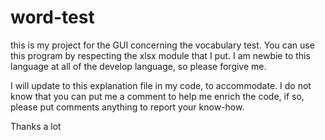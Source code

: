 # word-test

this is my project for the GUI concerning the vocabulary test. 
You can use this program by respecting the xlsx module that I put. I am newbie to this language at all of the develop language, so please forgive me.

I will update to this explanation file in my code, to accommodate. 
I do not know that you can put me a comment to help me enrich the code, if so, please put comments anything to report your know-how.

Thanks a lot
